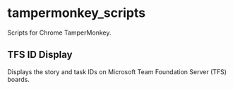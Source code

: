 # tampermonkey_scripts
Scripts for Chrome TamperMonkey.

## TFS ID Display
Displays the story and task IDs on Microsoft Team Foundation Server (TFS) boards.
